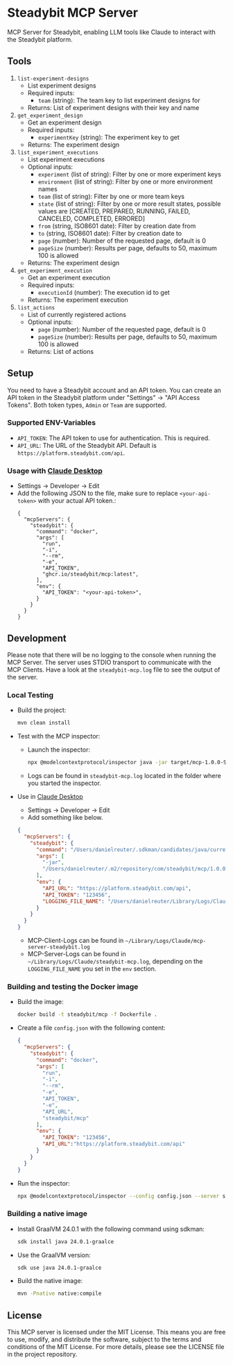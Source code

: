 # Steadybit MCP Server

MCP Server for Steadybit, enabling LLM tools like Claude to interact with the Steadybit platform.

## Tools

1. `list-experiment-designs`
    - List experiment designs
    - Required inputs:
        - `team` (string): The team key to list experiment designs for
    - Returns: List of experiment designs with their key and name
2. `get_experiment_design`
    - Get an experiment design
    - Required inputs:
        - `experimentKey` (string): The experiment key to get
    - Returns: The experiment design
3. `list_experiment_executions`
    - List experiment executions
    - Optional inputs:
        - `experiment` (list of string): Filter by one or more experiment keys
        - `environment` (list of string): Filter by one or more environment names
        - `team` (list of string): Filter by one or more team keys
        - `state` (list of string): Filter by one or more result states, possible values
          are [CREATED, PREPARED, RUNNING, FAILED, CANCELED, COMPLETED, ERRORED]
        - `from` (string, ISO8601 date): Filter by creation date from
        - `to` (string, ISO8601 date): Filter by creation date to
        - `page` (number): Number of the requested page, default is 0
        - `pageSize` (number): Results per page, defaults to 50, maximum 100 is allowed
    - Returns: The experiment design
4. `get_experiment_execution`
    - Get an experiment execution
    - Required inputs:
        - `executionId` (number): The execution id to get
    - Returns: The experiment execution
5. `list_actions`
    - List of currently registered actions
    - Optional inputs:
        - `page` (number): Number of the requested page, default is 0
        - `pageSize` (number): Results per page, defaults to 50, maximum 100 is allowed
    - Returns: List of actions

## Setup

You need to have a Steadybit account and an API token. You can create an API token in the Steadybit platform under
"Settings" → "API Access Tokens". Both token types, `Admin` or `Team` are supported.

### Supported ENV-Variables

- `API_TOKEN`: The API token to use for authentication. This is required.
- `API_URL`: The URL of the Steadybit API. Default is `https://platform.steadybit.com/api`.

### Usage with [Claude Desktop](https://claude.ai/download)

- Settings -> Developer -> Edit
- Add the following JSON to the file, make sure to replace `<your-api-token>` with your actual API token.:
  ```
  {
    "mcpServers": {
      "steadybit": {
        "command": "docker",
        "args": [
          "run",
          "-i",
          "--rm",
          "-e",
          "API_TOKEN",
          "ghcr.io/steadybit/mcp:latest",
        ],
        "env": {
          "API_TOKEN": "<your-api-token>",
        }
      }
    }
  }
  ```

## Development

Please note that there will be no logging to the console when running the MCP Server. The server uses STDIO transport
to communicate with the MCP Clients. Have a look at the `steadybit-mcp.log` file to see the output of the server.

### Local Testing

- Build the project:
    ```bash
    mvn clean install
    ```

- Test with the MCP inspector:
    - Launch the inspector:
      ```bash
      npx @modelcontextprotocol/inspector java -jar target/mcp-1.0.0-SNAPSHOT.jara -e API_URL=https://platform.steadybit.com/api -e API_TOKEN=123456
      ```
    - Logs can be found in `steadybit-mcp.log` located in the folder where you started the inspector.

- Use in [Claude Desktop](https://claude.ai/download)
    - Settings -> Developer -> Edit
    - Add something like below.
    ```json
    {
      "mcpServers": {
        "steadybit": {
          "command": "/Users/danielreuter/.sdkman/candidates/java/current/bin/java",
          "args": [
            "-jar",
            "/Users/danielreuter/.m2/repository/com/steadybit/mcp/1.0.0-SNAPSHOT/mcp-1.0.0-SNAPSHOT.jar"
          ],
          "env": {
            "API_URL": "https://platform.steadybit.com/api",
            "API_TOKEN": "123456",  
            "LOGGING_FILE_NAME": "/Users/danielreuter/Library/Logs/Claude/steadybit-mcp-server.log"
          }
        }
      }
    }
    ```
    - MCP-Client-Logs can be found in `~/Library/Logs/Claude/mcp-server-steadybit.log`
    - MCP-Server-Logs can be found in `~/Library/Logs/Claude/steadybit-mcp.log`, depending on the `LOGGING_FILE_NAME`
      you set in the `env` section.

### Building and testing the Docker image

- Build the image:
  ```bash
  docker build -t steadybit/mcp -f Dockerfile . 
  ```

- Create a file `config.json` with the following content:
  ```json
  {
    "mcpServers": {
      "steadybit": {
        "command": "docker",
        "args": [
          "run",
          "-i",
          "--rm",
          "-e",
          "API_TOKEN",
          "-e",
          "API_URL",
          "steadybit/mcp"
        ],
        "env": {
          "API_TOKEN": "123456",
          "API_URL":"https://platform.steadybit.com/api"
        }
      }
    }
  }
  ```

- Run the inspector:
  ```bash
  npx @modelcontextprotocol/inspector --config config.json --server steadybit
  ```

### Building a native image

- Install GraalVM 24.0.1 with the following command using sdkman:
    ```bash
    sdk install java 24.0.1-graalce
    ```

- Use the GraalVM version:
    ```bash
    sdk use java 24.0.1-graalce
    ```

- Build the native image:
    ```bash
    mvn -Pnative native:compile
    ```

## License

This MCP server is licensed under the MIT License. This means you are free to use, modify, and distribute the software,
subject to the terms and conditions of the MIT License. For more details, please see the LICENSE file in the project
repository.